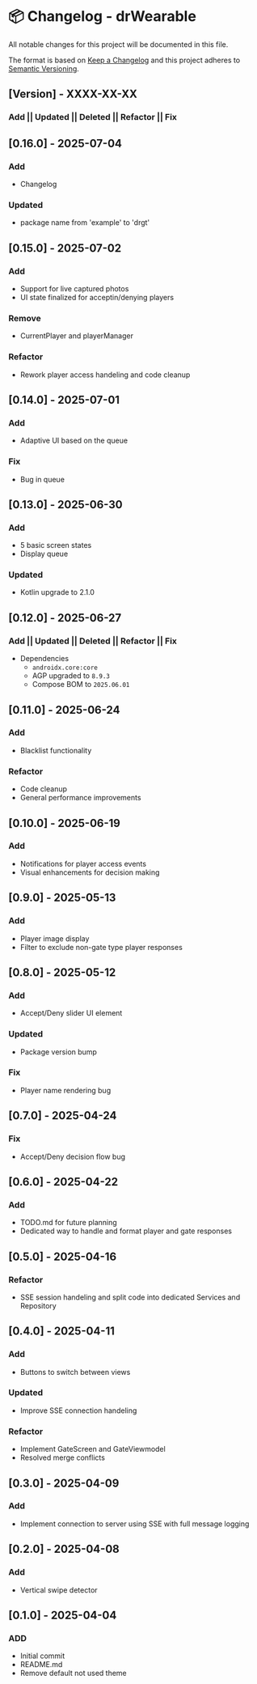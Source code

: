 # 📦 Changelog - drWearable

All notable changes for this project will be documented in this file.

The format is based on [Keep a Changelog](http://keepachangelog.com/)
and this project adheres to [Semantic Versioning](http://semver.org/).

## [Version] - XXXX-XX-XX

### Add || Updated || Deleted || Refactor || Fix


## [0.16.0] - 2025-07-04

### Add

- Changelog

### Updated

- package name from 'example' to 'drgt'

## [0.15.0] - 2025-07-02

### Add

- Support for live captured photos
- UI state finalized for acceptin/denying players

### Remove

- CurrentPlayer and playerManager

### Refactor

- Rework player access handeling and code cleanup

## [0.14.0] - 2025-07-01

### Add

- Adaptive UI based on the queue

### Fix

- Bug in queue

## [0.13.0] - 2025-06-30

### Add

- 5 basic screen states
- Display queue

### Updated

- Kotlin upgrade to 2.1.0

## [0.12.0] - 2025-06-27

### Add || Updated || Deleted || Refactor || Fix

- Dependencies
  - `androidx.core:core`
  - AGP upgraded to `8.9.3`
  - Compose BOM to `2025.06.01`

## [0.11.0] - 2025-06-24

### Add

- Blacklist functionality

### Refactor

- Code cleanup
- General performance improvements

## [0.10.0] - 2025-06-19

### Add

- Notifications for player access events
- Visual enhancements for decision making

## [0.9.0] - 2025-05-13

### Add

- Player image display
- Filter to exclude non-gate type player responses

## [0.8.0] - 2025-05-12

### Add

- Accept/Deny slider UI element

### Updated

- Package version bump

### Fix

- Player name rendering bug

## [0.7.0] - 2025-04-24

### Fix

- Accept/Deny decision flow bug

## [0.6.0] - 2025-04-22

### Add

- TODO.md for future planning
- Dedicated way to handle and format player and gate responses

## [0.5.0] - 2025-04-16

### Refactor

- SSE session handeling and split code into dedicated Services and Repository

## [0.4.0] - 2025-04-11

### Add

- Buttons to switch between views

### Updated

- Improve SSE connection handeling

### Refactor

- Implement GateScreen and GateViewmodel
- Resolved merge conflicts


## [0.3.0] - 2025-04-09

### Add

- Implement connection to server using SSE with full message logging

## [0.2.0] - 2025-04-08

### Add

- Vertical swipe detector

## [0.1.0] - 2025-04-04

### ADD

- Initial commit
- README.md
- Remove default not used theme
